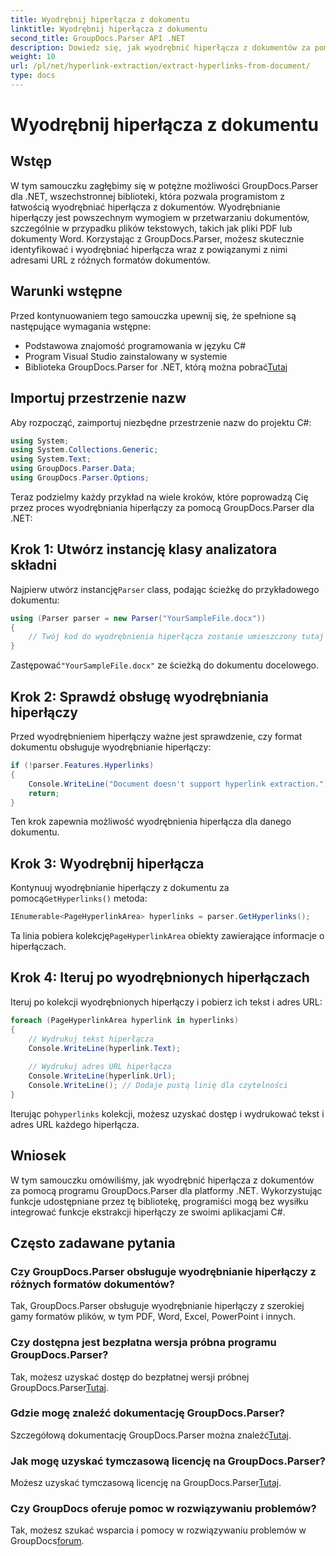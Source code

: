 ```yaml
---
title: Wyodrębnij hiperłącza z dokumentu
linktitle: Wyodrębnij hiperłącza z dokumentu
second_title: GroupDocs.Parser API .NET
description: Dowiedz się, jak wyodrębnić hiperłącza z dokumentów za pomocą GroupDocs.Parser dla .NET. Ulepsz swoje aplikacje w języku C# dzięki temu prostemu przewodnikowi.
weight: 10
url: /pl/net/hyperlink-extraction/extract-hyperlinks-from-document/
type: docs
---
```

# Wyodrębnij hiperłącza z dokumentu

## Wstęp
W tym samouczku zagłębimy się w potężne możliwości GroupDocs.Parser dla .NET, wszechstronnej biblioteki, która pozwala programistom z łatwością wyodrębniać hiperłącza z dokumentów. Wyodrębnianie hiperłączy jest powszechnym wymogiem w przetwarzaniu dokumentów, szczególnie w przypadku plików tekstowych, takich jak pliki PDF lub dokumenty Word. Korzystając z GroupDocs.Parser, możesz skutecznie identyfikować i wyodrębniać hiperłącza wraz z powiązanymi z nimi adresami URL z różnych formatów dokumentów.
## Warunki wstępne
Przed kontynuowaniem tego samouczka upewnij się, że spełnione są następujące wymagania wstępne:
- Podstawowa znajomość programowania w języku C#
- Program Visual Studio zainstalowany w systemie
-  Biblioteka GroupDocs.Parser for .NET, którą można pobrać[Tutaj](https://releases.groupdocs.com/parser/net/)
## Importuj przestrzenie nazw
Aby rozpocząć, zaimportuj niezbędne przestrzenie nazw do projektu C#:
```csharp
using System;
using System.Collections.Generic;
using System.Text;
using GroupDocs.Parser.Data;
using GroupDocs.Parser.Options;
```

Teraz podzielmy każdy przykład na wiele kroków, które poprowadzą Cię przez proces wyodrębniania hiperłączy za pomocą GroupDocs.Parser dla .NET:
## Krok 1: Utwórz instancję klasy analizatora składni
 Najpierw utwórz instancję`Parser` class, podając ścieżkę do przykładowego dokumentu:
```csharp
using (Parser parser = new Parser("YourSampleFile.docx"))
{
    // Twój kod do wyodrębnienia hiperłącza zostanie umieszczony tutaj
}
```
 Zastępować`"YourSampleFile.docx"` ze ścieżką do dokumentu docelowego.
## Krok 2: Sprawdź obsługę wyodrębniania hiperłączy
Przed wyodrębnieniem hiperłączy ważne jest sprawdzenie, czy format dokumentu obsługuje wyodrębnianie hiperłączy:
```csharp
if (!parser.Features.Hyperlinks)
{
    Console.WriteLine("Document doesn't support hyperlink extraction.");
    return;
}
```
Ten krok zapewnia możliwość wyodrębnienia hiperłącza dla danego dokumentu.
## Krok 3: Wyodrębnij hiperłącza
 Kontynuuj wyodrębnianie hiperłączy z dokumentu za pomocą`GetHyperlinks()` metoda:
```csharp
IEnumerable<PageHyperlinkArea> hyperlinks = parser.GetHyperlinks();
```
 Ta linia pobiera kolekcję`PageHyperlinkArea` obiekty zawierające informacje o hiperłączach.
## Krok 4: Iteruj po wyodrębnionych hiperłączach
Iteruj po kolekcji wyodrębnionych hiperłączy i pobierz ich tekst i adres URL:
```csharp
foreach (PageHyperlinkArea hyperlink in hyperlinks)
{
    // Wydrukuj tekst hiperłącza
    Console.WriteLine(hyperlink.Text);
    
    // Wydrukuj adres URL hiperłącza
    Console.WriteLine(hyperlink.Url);
    Console.WriteLine(); // Dodaje pustą linię dla czytelności
}
```
Iterując po`hyperlinks` kolekcji, możesz uzyskać dostęp i wydrukować tekst i adres URL każdego hiperłącza.
## Wniosek
W tym samouczku omówiliśmy, jak wyodrębnić hiperłącza z dokumentów za pomocą programu GroupDocs.Parser dla platformy .NET. Wykorzystując funkcje udostępniane przez tę bibliotekę, programiści mogą bez wysiłku integrować funkcje ekstrakcji hiperłączy ze swoimi aplikacjami C#.

## Często zadawane pytania
### Czy GroupDocs.Parser obsługuje wyodrębnianie hiperłączy z różnych formatów dokumentów?
Tak, GroupDocs.Parser obsługuje wyodrębnianie hiperłączy z szerokiej gamy formatów plików, w tym PDF, Word, Excel, PowerPoint i innych.
### Czy dostępna jest bezpłatna wersja próbna programu GroupDocs.Parser?
 Tak, możesz uzyskać dostęp do bezpłatnej wersji próbnej GroupDocs.Parser[Tutaj](https://releases.groupdocs.com/).
### Gdzie mogę znaleźć dokumentację GroupDocs.Parser?
 Szczegółową dokumentację GroupDocs.Parser można znaleźć[Tutaj](https://tutorials.groupdocs.com/parser/net/).
### Jak mogę uzyskać tymczasową licencję na GroupDocs.Parser?
 Możesz uzyskać tymczasową licencję na GroupDocs.Parser[Tutaj](https://purchase.groupdocs.com/temporary-license/).
### Czy GroupDocs oferuje pomoc w rozwiązywaniu problemów?
 Tak, możesz szukać wsparcia i pomocy w rozwiązywaniu problemów w GroupDocs[forum](https://forum.groupdocs.com/c/parser/17).